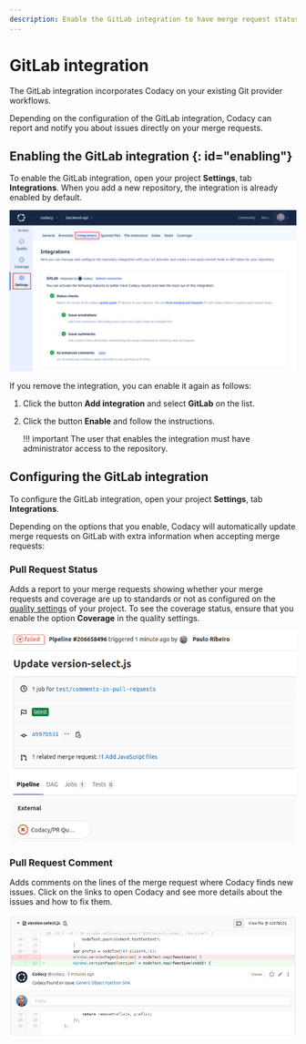 ```yaml
---
description: Enable the GitLab integration to have merge request status and merge request comments from Codacy directly on merge requests.
---
```


# GitLab integration

The GitLab integration incorporates Codacy on your existing Git provider workflows.

Depending on the configuration of the GitLab integration, Codacy can report and notify you about issues directly on your merge requests.

## Enabling the GitLab integration {: id="enabling"}

To enable the GitLab integration, open your project **Settings**, tab **Integrations**. When you add a new repository, the integration is already enabled by default.

![GitLab integration](images/gitlab-integration.png)

If you remove the integration, you can enable it again as follows:

1.  Click the button **Add integration** and select **GitLab** on the list.
1.  Click the button **Enable** and follow the instructions.

    !!! important
        The user that enables the integration must have administrator access to the repository.

## Configuring the GitLab integration

To configure the GitLab integration, open your project **Settings**, tab **Integrations**.

Depending on the options that you enable, Codacy will automatically update merge requests on GitLab with extra information when accepting merge requests:

### Pull Request Status

Adds a report to your merge requests showing whether your merge requests and coverage are up to standards or not as configured on the [quality settings](../../repositories-configure/quality-settings.md) of your project. To see the coverage status, ensure that you enable the option **Coverage** in the quality settings.

![Merge request status on GitLab](images/gitlab-integration-pr-status.png)

### Pull Request Comment

Adds comments on the lines of the merge request where Codacy finds new issues. Click on the links to open Codacy and see more details about the issues and how to fix them.

![Merge request comment on GitLab](images/gitlab-integration-pr-comment.png)
